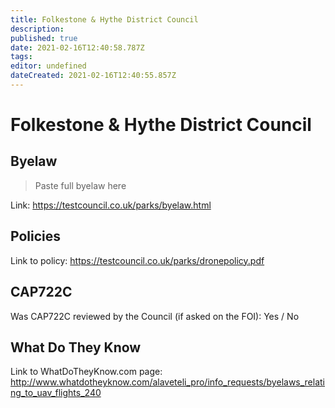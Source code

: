 ```yaml
---
title: Folkestone & Hythe District Council
description: 
published: true
date: 2021-02-16T12:40:58.787Z
tags: 
editor: undefined
dateCreated: 2021-02-16T12:40:55.857Z
---
```


# Folkestone & Hythe District Council


## Byelaw
> Paste full byelaw here

Link:
https://testcouncil.co.uk/parks/byelaw.html

## Policies
Link to policy:
https://testcouncil.co.uk/parks/dronepolicy.pdf

## CAP722C

Was CAP722C reviewed by the Council (if asked on the FOI): Yes / No

## What Do They Know

Link to WhatDoTheyKnow.com page:
http://www.whatdotheyknow.com/alaveteli_pro/info_requests/byelaws_relating_to_uav_flights_240

